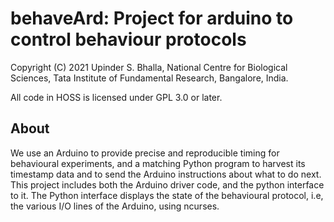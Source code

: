 # behaveArd: Project for arduino to control behaviour protocols

Copyright (C) 2021 Upinder S. Bhalla, National Centre for Biological Sciences,
Tata Institute of Fundamental Research, Bangalore, India.

All code in HOSS is licensed under GPL 3.0 or later.


## About
We use an Arduino to provide precise and reproducible timing for behavioural
experiments, and a matching Python program to harvest its timestamp data and 
to send the Arduino instructions about what to do next. This project includes
both the Arduino driver code, and the python interface to it. The Python 
interface displays the state of the behavioural protocol, i.e, the various
I/O lines of the Arduino, using ncurses.
